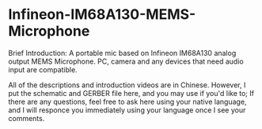 # Infineon-IM68A130-MEMS-Microphone
Brief Introduction: A portable mic based on Infineon IM68A130 analog output MEMS Microphone. PC, camera and any devices that need audio input are compatible.

All of the descriptions and introduction videos are in Chinese. However, I put the schematic and GERBER file here, and you may use if you'd like to; If there are any questions, feel free to ask here using your native language, and I will responce you immediately using your language once I see your comments.
